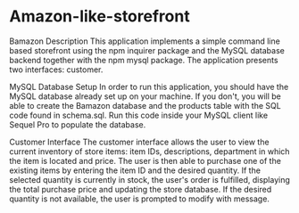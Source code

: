# Amazon-like-storefront

Bamazon
Description
This application implements a simple command line based storefront using the npm inquirer package and the MySQL database backend together with the npm mysql package. The application presents two interfaces: customer.

MySQL Database Setup
In order to run this application, you should have the MySQL database already set up on your machine. If you don't, you will be able to create the Bamazon database and the products table with the SQL code found in schema.sql. Run this code inside your MySQL client like Sequel Pro to populate the database.

Customer Interface
The customer interface allows the user to view the current inventory of store items: item IDs, descriptions, department in which the item is located and price. The user is then able to purchase one of the existing items by entering the item ID and the desired quantity. If the selected quantity is currently in stock, the user's order is fulfilled, displaying the total purchase price and updating the store database. If the desired quantity is not available, the user is prompted to modify with message.